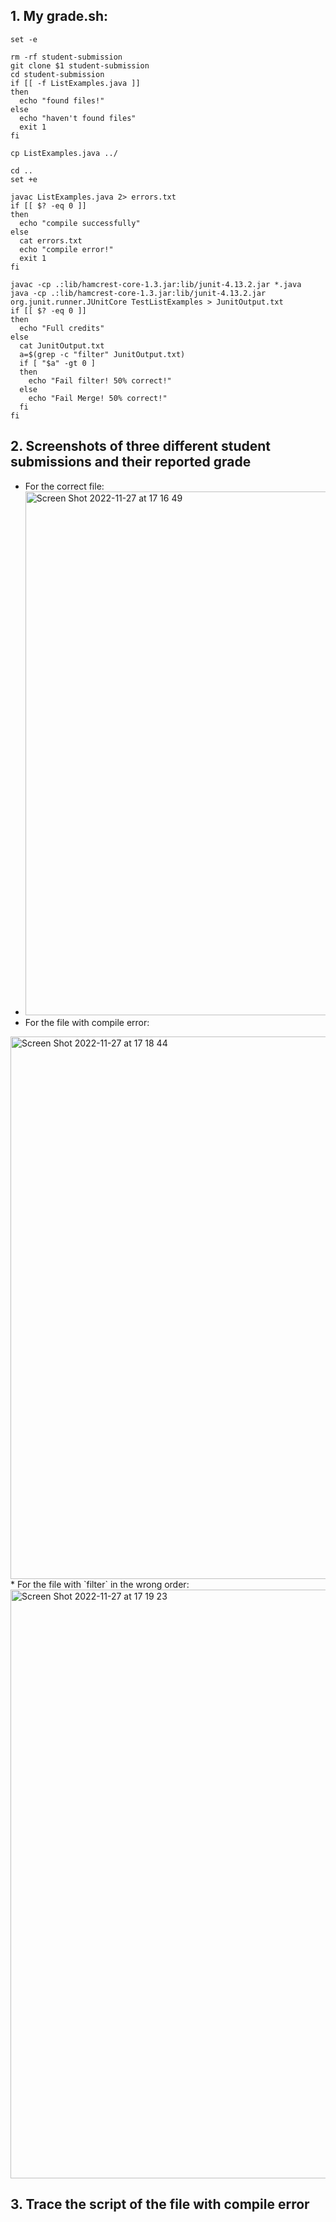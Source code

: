 ## 1. My grade.sh:
```
set -e

rm -rf student-submission
git clone $1 student-submission
cd student-submission
if [[ -f ListExamples.java ]]
then 
  echo "found files!"
else
  echo "haven't found files"
  exit 1
fi

cp ListExamples.java ../

cd ..
set +e

javac ListExamples.java 2> errors.txt
if [[ $? -eq 0 ]]
then
  echo "compile successfully"
else
  cat errors.txt
  echo "compile error!"
  exit 1
fi

javac -cp .:lib/hamcrest-core-1.3.jar:lib/junit-4.13.2.jar *.java
java -cp .:lib/hamcrest-core-1.3.jar:lib/junit-4.13.2.jar org.junit.runner.JUnitCore TestListExamples > JunitOutput.txt
if [[ $? -eq 0 ]]
then
  echo "Full credits"
else
  cat JunitOutput.txt
  a=$(grep -c "filter" JunitOutput.txt)
  if [ "$a" -gt 0 ]
  then 
    echo "Fail filter! 50% correct!"
  else 
    echo "Fail Merge! 50% correct!"
  fi
fi
```
## 2. Screenshots of three different student submissions and their reported grade
* For the correct file:
* <img width="838" alt="Screen Shot 2022-11-27 at 17 16 49" src="https://user-images.githubusercontent.com/114370407/204172188-ad3d463a-17e2-4f11-97c5-23310f1b7bf0.png">
* For the file with compile error: 
<img width="868" alt="Screen Shot 2022-11-27 at 17 18 44" src="https://user-images.githubusercontent.com/114370407/204172233-26c0e5fe-f355-4988-a9e7-e43b023e3b71.png">
* For the file with `filter` in the wrong order:
<img width="942" alt="Screen Shot 2022-11-27 at 17 19 23" src="https://user-images.githubusercontent.com/114370407/204172364-82ac61cd-c878-49c9-bba4-0da23dd7d478.png">

## 3. Trace the script of the file with compile error


